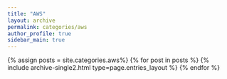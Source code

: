 ```yaml
---
title: "AWS"
layout: archive
permalink: categories/aws
author_profile: true
sidebar_main: true
---
```



{% assign posts = site.categories.aws%} 
{% for post in posts %} {% include archive-single2.html type=page.entries_layout %} {% endfor %}